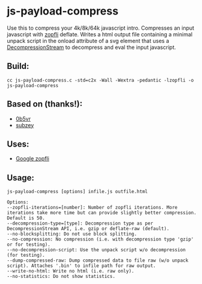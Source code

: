 # js-payload-compress

Use this to compress your 4k/8k/64k javascript intro. Compresses an input javascript with [zopfli](https://github.com/google/zopfli) deflate. Writes a html output file containing a minimal unpack script in the onload attribute of a svg element that uses a [DecompressionStream](https://developer.mozilla.org/en-US/docs/Web/API/DecompressionStream) to decompress and eval the input javascript.

## Build:
`cc js-payload-compress.c -std=c2x -Wall -Wextra -pedantic -lzopfli -o js-payload-compress`

## Based on (thanks!):
- [0b5vr](https://gist.github.com/0b5vr/09ee96ca2efbe5bf9d64dad7220e923b)
- [subzey](https://github.com/subzey/fetchcrunch)

## Uses:
- [Google zopfli](https://github.com/google/zopfli)

## Usage:
```
js-payload-compress [options] infile.js outfile.html

Options:
--zopfli-iterations=[number]: Number of zopfli iterations. More iterations take more time but can provide slightly better compression. Default is 50.
--decompression-type=[type]: Decompression type as per DecompressionStream API, i.e. gzip or deflate-raw (default).
--no-blocksplitting: Do not use block splitting.
--no-compression: No compression (i.e. with decompression type 'gzip' or for testing).
--no-decompression-script: Use the unpack script w/o decompression (for testing).
--dump-compressed-raw: Dump compressed data to file raw (w/o unpack script). Attaches '.bin' to infile path for raw output.
--write-no-html: Write no html (i.e. raw only).
--no-statistics: Do not show statistics.
```
